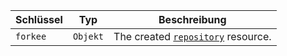 | Schlüssel | Typ      | Beschreibung                                                      |
| --------- | -------- | ----------------------------------------------------------------- |
| `forkee`  | `Objekt` | The created [`repository`](/v3/repos/#get-a-repository) resource. |
